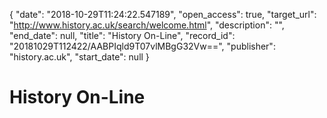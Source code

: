 {
  "date": "2018-10-29T11:24:22.547189", 
  "open_access": true, 
  "target_url": "http://www.history.ac.uk/search/welcome.html", 
  "description": "", 
  "end_date": null, 
  "title": "History On-Line", 
  "record_id": "20181029T112422/AABPIqld9T07vlMBgG32Vw==", 
  "publisher": "history.ac.uk", 
  "start_date": null
}

# History On-Line

